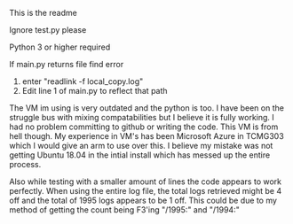 This is the readme

Ignore test.py please

Python 3 or higher required

If main.py returns file find error
1. enter "readlink -f local_copy.log"
2. Edit line 1 of main.py to reflect that path

The VM im using is very outdated and the python is too. I have been on the struggle bus with mixing compatabilities but I believe it is fully working. I had no problem committing to github or writing the code. This VM is from hell though. My experience in VM's has been Microsoft Azure in TCMG303 which I would give an arm to use over this. I believe my mistake was not getting Ubuntu 18.04 in the intial install which has messed up the entire process.


Also while testing with a smaller amount of lines the code appears to work perfectly. When using the entire log file, the total logs retrieved might be 4 off and the total of 1995 logs appears to be 1 off. This could be due to my method of getting the count being F3'ing "/1995:" and "/1994:"

